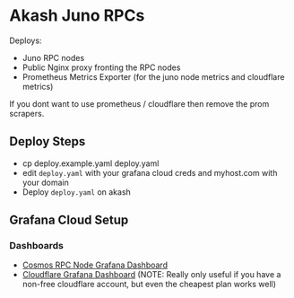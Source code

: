 # Akash Juno RPCs

Deploys: 
 * Juno RPC nodes
 * Public Nginx proxy fronting the RPC nodes
 * Prometheus Metrics Exporter (for the juno node metrics and cloudflare metrics)

If you dont want to use prometheus / cloudflare then remove the prom scrapers.

## Deploy Steps
* cp deploy.example.yaml deploy.yaml
* edit `deploy.yaml` with your grafana cloud creds and myhost.com with your domain
* Deploy `deploy.yaml` on akash


## Grafana Cloud Setup

### Dashboards
* [Cosmos RPC Node Grafana Dashboard](https://grafana.com/grafana/dashboards/16529)
* [Cloudflare Grafana Dashboard](https://grafana.com/grafana/dashboards/13133) (NOTE: Really only useful if you have a non-free cloudflare account, but even the cheapest plan works well)